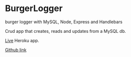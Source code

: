 # BurgerLogger
burger logger with MySQL, Node, Express and Handlebars

Crud app that creates, reads and updates from a MySQL db.


[Live](https://git.heroku.com/calm-brushlands-83826.git) Heroku app.


[Github link](https://github.com/jilljurgens/burgerLogger)


